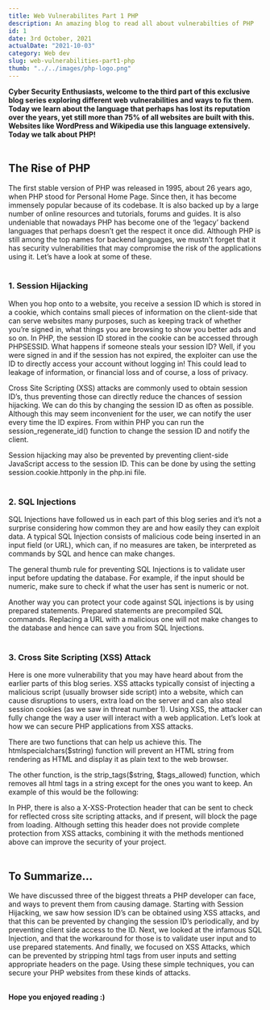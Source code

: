 ```yaml
---
title: Web Vulnerabilites Part 1 PHP
description: An amazing blog to read all about vulnerabilties of PHP
id: 1
date: 3rd October, 2021
actualDate: "2021-10-03"
category: Web dev
slug: web-vulnerabilities-part1-php
thumb: "../../images/php-logo.png"
---
```

**Cyber Security Enthusiasts, welcome to the third part of this exclusive blog series exploring different web vulnerabilities and ways to fix them. Today we learn about the language that perhaps has lost its reputation over the years, yet still more than 75% of all websites are built with this. Websites like WordPress and Wikipedia use this language extensively. Today we talk about PHP!**  
<br />

## The Rise of PHP
The first stable version of PHP was released in 1995, about 26 years ago, when PHP stood for Personal Home Page. Since then, it has become immensely popular because of its codebase. It is also backed up by a large number of online resources and tutorials, forums and guides.
It is also undeniable that nowadays PHP has become one of the ‘legacy’ backend languages that perhaps doesn’t get the respect it once did. Although PHP is still among the top names for backend languages, we mustn't forget that it has security vulnerabilities that may compromise the risk of the applications using it. Let’s have a look at some of these.  
<br />

### 1. Session Hijacking
When you hop onto to a website, you receive a session ID which is stored in a cookie, which contains small pieces of information on the client-side that can serve websites many purposes, such as keeping track of whether you’re signed in, what things you are browsing to show you better ads and so on. In PHP, the session ID stored in the cookie can be accessed through PHPSESSID.
What happens if someone steals your session ID? Well, if you were signed in and if the session has not expired, the exploiter can use the ID to directly access your account without logging in! This could lead to leakage of information, or financial loss and of course, a loss of privacy.

Cross Site Scripting (XSS) attacks are commonly used to obtain session ID’s, thus preventing those can directly reduce the chances of session hijacking. We can do this by changing the session ID as often as possible. Although this may seem inconvenient for the user, we can notify the user every time the ID expires. From within PHP you can run the session_regenerate_id() function to change the session ID and notify the client.

Session hijacking may also be prevented by preventing client-side JavaScript access to the session ID. This can be done by using the setting session.cookie.httponly in the php.ini file.  
<br />

### 2. SQL Injections
SQL Injections have followed us in each part of this blog series and it’s not a surprise considering how common they are and how easily they can exploit data. A typical SQL Injection consists of malicious code being inserted in an input field (or URL), which can, if no measures are taken, be interpreted as commands by SQL and hence can make changes.

The general thumb rule for preventing SQL Injections is to validate user input before updating the database. For example, if the input should be numeric, make sure to check if what the user has sent is numeric or not.

Another way you can protect your code against SQL injections is by using prepared statements. Prepared statements are precompiled SQL commands. Replacing a URL with a malicious one will not make changes to the database and hence can save you from SQL Injections.  
<br />


### 3. Cross Site Scripting (XSS) Attack
Here is one more vulnerability that you may have heard about from the earlier parts of this blog series. XSS attacks typically consist of injecting a malicious script (usually browser side script) into a website, which can cause disruptions to users, extra load on the server and can also steal session cookies (as we saw in threat number 1). Using XSS, the attacker can fully change the way a user will interact with a web application. Let’s look at how we can secure PHP applications from XSS attacks.

There are two functions that can help us achieve this. The htmlspecialchars($string) function will prevent an HTML string from rendering as HTML and display it as plain text to the web browser.

The other function, is the strip_tags($string, $tags_allowed) function, which removes all html tags in a string except for the ones you want to keep. An example of this would be the following:

In PHP, there is also a X-XSS-Protection header that can be sent to check for reflected cross site scripting attacks, and if present, will block the page from loading. Although setting this header does not provide complete protection from XSS attacks, combining it with the methods mentioned above can improve the security of your project.  
<br />


## To Summarize...
We have discussed three of the biggest threats a PHP developer can face, and ways to prevent them from causing damage. Starting with Session Hijacking, we saw how session ID’s can be obtained using XSS attacks, and that this can be prevented by changing the session ID’s periodically, and by preventing client side access to the ID. Next, we looked at the infamous SQL Injection, and that the workaround for those is to validate user input and to use prepared statements. And finally, we focused on XSS Attacks, which can be prevented by stripping html tags from user inputs and setting appropriate headers on the page. Using these simple techniques, you can secure your PHP websites from these kinds of attacks.  
<br />

**Hope you enjoyed reading :)**